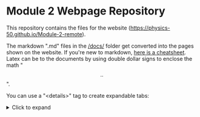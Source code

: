 # Module 2 Webpage Repository

This repository contains the files for the website (https://physics-50.github.io/Module-2-remote). 

The markdown ".md" files in the [/docs/](https://github.com/Physics-50/Module-2-remote/tree/master/docs) folder get converted into the pages shown on the website. If you're new to markdown, [here is a cheatsheet](https://github.com/adam-p/markdown-here/wiki/Markdown-Here-Cheatsheet). Latex can be to the documents by using double dollar signs to enclose the math "$$ .. $$".

You can use a "\<details>" tag to create expandable tabs: 

<details>
<summary markdown='span'> Click to expand </summary>

Take a look a the raw markdown file for how to format the "\<details>" tag. 

</details>

